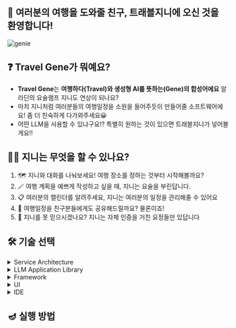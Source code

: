 ## 🙌 여러분의 여행을 도와줄 친구, 트래블지니에 오신 것을 환영합니다!
![genie](https://upload.wikimedia.org/wikipedia/en/thumb/0/0c/The_Genie_Aladdin.png/250px-The_Genie_Aladdin.png)   

## ❓ Travel Gene가 뭐예요?   
- **Travel Gene**는 **여행하다(Travel)와 생성형 AI를 뜻하는(Gene)의 합성어에요** 알라딘의 요술램프 지니도 연상이 되나요?
- 마치 지니처럼 여러분들의 여행일정을 소원을 들어주듯이 만들어줄 소프트웨어에요! 좀 더 친숙하게 다가와주세요😀
- 어떤 LLM을 사용할 수 있냐구요!? 특별히 원하는 것이 있으면 트래블지니가 넣어볼게요!!


## 🙋‍♀️ 지니는 무엇을 할 수 있나요?
1. 🗺️ 지니와 대화를 나눠보세요! 여행 장소를 정하는 것부터 시작해볼까요?
2. 🪄 여행 계획을 예쁘게 작성하고 싶을 때, 지니는 요술을 부린답니다.
3. 📋 여러분의 캘린더를 알려주세요, 지니는 여러분의 일정을 관리해줄 수 있어요
4. 📇 여행일정을 친구분들에게도 공유해드릴까요? 물론이죠!
5. 📝 지니를 못 믿으시겠나요? 지니는 자체 인증을 거친 요정들만 있답니다

## 🛠 기술 선택

<details>
<summary>Service Architecture</summary>
서비스의 주 목적은 LLM을 통해 사용자의 여행을 계획해주는 것입니다.


이 때, LLM 서비스는 순수하게 LLM서비스로 동작하고, 인증, 로깅, 예외 상황 처리,라우팅 분리 등의 로직은 따로 백엔드 서버를 분리합니다. 

기능별로 책임을 분리하여 코드별 확장성을 높이고, 유지보수를 용이하게 합니다.

만약 LLM-Heavy한 동작이 들어와 LLM 서비스가 성능적으로 딜레이가 발생한다면, 의도적으로 분리된 구조로 인해 오케스트레이션 시에 전략적인 Scale-out이 가능하게 됩니다.

또한, 만일의 경우 내부 모델을 사용하게 된다면, LLM 서비스는 CPU/GPU/Memory 등 성능적인 이점이 많은 인스턴스를 택하고, 일반 백엔드 서버는 좀 더 가벼운 구조로 가져갈 수도 있습니다.

[Frontend UI] <-> [Backend Server] <-> [LLM Service]
위처럼 세 가지 서비스로 나누어 구성합니다.

</details>

<details>
<summary>LLM Application Library</summary>
선택에 앞서 유용한 두 가지의 LLM 애플리케이션 라이브러리를 비교합니다.

---

**LangChain** 
* LangChain은 LLM 앱 개발에 필요한 구성 요소를 제공합니다.
* 마치 pipeline을 구성하듯이 컴포넌트를 조합하여 구성합니다.
* Chain이라는 이름답게 순차적으로 Chaining을 통해 원하는 결과를 얻을 수 있습니다.
* 복잡한 로직(조건 분기, 반복, 오류 처리)등의 작업이 불편합니다.
* 비교적 구현이 간단하고, 빠르게 적용하기에 적합합니다.

---

**LangGraph**
* LangGraph는 앱의 상태 기반을 통해 구성됩니다.
* 그래프의 node와 edge, StateGraph를 사용하여 상태 머신을 구성합니다.
* node를 다시 방문하거나 순회하여 원하는 결과를 얻을 수 있습니다.
* 복잡한 로직(조건 분기, 반복, 오류 처리)등의 작업이 용이합니다.
* 비교적 구현이 복잡하고, 빠르게 적용하기에 어려움이 있습니다.

---
아래의 이유로 LangGraph를 우선 선택합니다.
* LangChain은 여러 프로젝트에서 가벼히 사용해본 경험이 있지만, LangGraph는 사용해보지 않아, 이번 주제에서 학습해볼 수 있는 기회입니다.
* 지니의 역할 상 여러 상태(계획 작성, 계획 확인, 일정 관리, 일정 공유)를 처리해야 합니다. 이 때, 상태 관리가 유용할 것이라 판단합니다.
* 예를 들어 이런 사용자 요청이 있을 때 LangChain보다 더 적절한 상태값을 가질 수 있습니다. ('이전 계획을 수정해줘', '다른 옵션을 보여줘', '비행기 예약을 하루 미뤄줘')
* 외부 API를 여러 단계로 호출해야할 때 더 적절한 선택이 될 수 있습니다.

---
왜 '우선' 선택인가?
* LangGraph의 초기 도입은 LangChain에 비해 자명하게 러닝 커브가 있습니다.
* 또한 해당 서비스의 역할을 일차원적으로 볼 때, 오버 엔지니어링일 수도 있습니다.
* 이는 초기 구성 멤버가 아닌, 새 멤버 합류 시 초기 생산성의 저하를 가져올 수 있습니다
* 한정된 시간 안에서 새로운 라이브러리의 도입은 도전적일 수 있습니다. 필요 시에 LangChain으로 다시 고려해볼 수 있습니다.

</details>

<details>
<summary>Framework</summary>
LLM Application Library를 선택했으니, 가장 잘 맞는 프레임워크를 선택합니다.

---
**Frontend Framework** 

다음과 같은 이유로 Streamlit을 선택합니다.

* 해당 프로젝트의 주된 Role은 LLM 서비스입니다. 한정된 자원으로 중요도를 볼 때, 프론트엔드 작업은 좀 더 간단하게 구성될 필요가 있습니다.
* 위의 이유로, React나 Next.js와 같은 프레임워크는 무거운 편이라 생각됩니다.
* LangGraph는 프레임워크에 의존적이지 않지만 python 기반으로 택할 것이기 때문에 Streamlit으로 개발하는 것은 언어적인 유사성을 가집니다.
* 또한 가벼운 프레임워크기 때문에 빠르게 적용할 수 있습니다.

---
**Backend Framework**

다음과 같은 이유로 NestJS, FastAPI(LangGraph)를 선택합니다. (개인적인 경향이 묻어있습니다.)
* FastAPI(LangGraph) + FastAPI(Server) + Streamlit을 사용할 때에 얻을 수 있는 언어적 통일성보다, 현재 팀(개인)의 숙련도가 node.js(NestJS)에 맞춰져있습니다. 이는 더 안정적이고 빠른 프로젝트 완성을 꾀할 수 있습니다.
* 의도적으로 백엔드 서버는 중앙 통제 역할을 진행하려 합니다. 백엔드 개발자이기 때문에 백앤드를 중점적으로 구성하고 이를 유연하게 전파할 수 있습니다.
* 예를 들어, DTO를 작성한다고 했을 때, 타입에 더 강점이 있는 typescript에서 DTO를 지정하고 FE와 LLM Service에서는 OpenApi codegen 기능을 사용하여 통일성 있고, 타입에 강한 인터페이스를 유지할 수 있습니다.
* 이는 개발적으로도, 안정성으로도 큰 이익을 취할 수 있습니다.
* 또한 Spring 보다 가볍게 사용할 수 있고 npm 환경을 그대로 사용할 수 있다는 장점이 있습니다.

</details>


<details>
  <summary>UI</summary>
  * Streamlit에서 제공하는 기본 컴포넌트를 적극적으로 사용하고, 되도록이면 AI의 도움을 받습니다.
</details>


<details>
  <summary>IDE</summary>
  * Cursor를 사용합니다. 
  * 이유는 현재 AI 백엔드 개발을 주로 하고 있는데, LangGraph와 프론트 개발 경험은 적습니다.
  * 학습 보다 적절한 아이디어를 통해 AI 개발도구의 도움을 받아 LLM 서비스의 고도화를 이루는 것에 초점을 맞춥니다.
</details>


## 🪔 실행 방법




